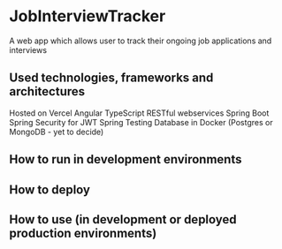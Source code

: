 # JobInterviewTracker
A web app which allows user to track their ongoing job applications and interviews

## Used technologies, frameworks and architectures
Hosted on Vercel
Angular
TypeScript
RESTful webservices
Spring Boot
Spring Security for JWT
Spring Testing
Database in Docker (Postgres or MongoDB - yet to decide)

## How to run in development environments

## How to deploy

## How to use (in development or deployed production environments)
